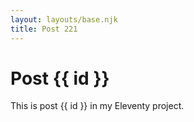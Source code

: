 ```yaml
---
layout: layouts/base.njk
title: Post 221
---
```


# Post {{ id }}

This is post {{ id }} in my Eleventy project.
